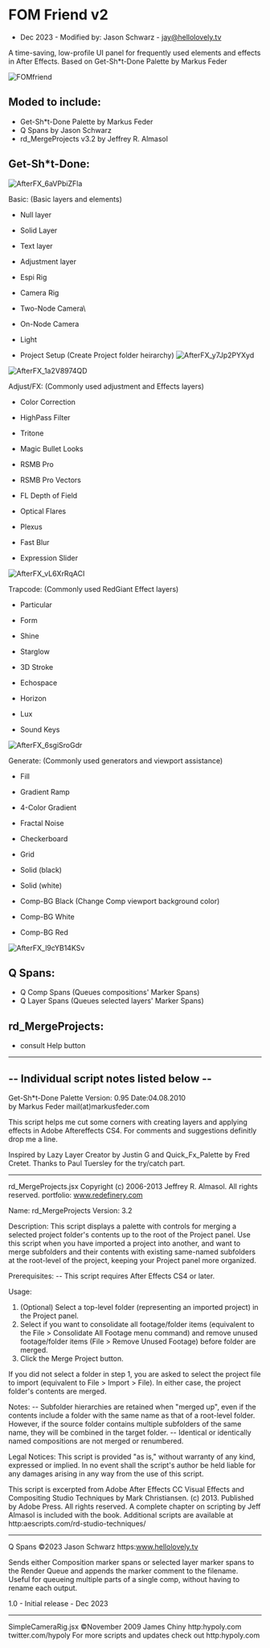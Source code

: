 # FOM Friend v2

- Dec 2023 - Modified by: Jason Schwarz - jay@hellolovely.tv

A time-saving, low-profile UI panel for frequently used elements and effects in After Effects.
Based on Get-Sh*t-Done Palette by Markus Feder

![FOMfriend](https://github.com/h3llolovely/FOM_Friend/assets/101287022/ce521e91-e403-4e5e-9cf7-955585fde95c)

Moded to include:
-----------------
- Get-Sh*t-Done Palette by Markus Feder
- Q Spans by Jason Schwarz
- rd_MergeProjects v3.2 by Jeffrey R. Almasol

Get-Sh*t-Done:
----------------------------
![AfterFX_6aVPbiZFla](https://github.com/h3llolovely/FOM_Friend/assets/101287022/6f185788-6cda-4052-aabb-893a3590ad9f)

Basic: (Basic layers and elements)
- Null layer
- Solid Layer
- Text layer
- Adjustment layer

- Espi Rig
- Camera Rig
- Two-Node Camera\
- On-Node Camera
- Light

- Project Setup (Create Project folder heirarchy)
![AfterFX_y7Jp2PYXyd](https://github.com/h3llolovely/FOM_Friend/assets/101287022/94145abf-0a2f-4c3f-b27d-e649e320c83f)


![AfterFX_1a2V8974QD](https://github.com/h3llolovely/FOM_Friend/assets/101287022/fcb61949-259f-4632-bf16-2a66ba15e1d8)

Adjust/FX: (Commonly used adjustment and Effects layers)
- Color Correction
- HighPass Filter
- Tritone
- Magic Bullet Looks

- RSMB Pro
- RSMB Pro Vectors
- FL Depth of Field

- Optical Flares
- Plexus
- Fast Blur
- Expression Slider

![AfterFX_vL6XrRqACI](https://github.com/h3llolovely/FOM_Friend/assets/101287022/e62719dd-a373-40d7-9729-244fd8ad8743)

Trapcode: (Commonly used RedGiant Effect layers)
- Particular
- Form
- Shine
- Starglow

- 3D Stroke
- Echospace
- Horizon
- Lux

- Sound Keys

![AfterFX_6sgiSroGdr](https://github.com/h3llolovely/FOM_Friend/assets/101287022/bcc5d800-53da-4fde-b3dd-99b70fd1bd3c)

Generate: (Commonly used generators and viewport assistance)
- Fill
- Gradient Ramp
- 4-Color Gradient
- Fractal Noise
- Checkerboard
- Grid

- Solid (black)
- Solid (white)

- Comp-BG Black (Change Comp viewport background color)
- Comp-BG White
- Comp-BG Red

![AfterFX_l9cYB14KSv](https://github.com/h3llolovely/FOM_Friend/assets/101287022/870d53c5-e135-4e32-9627-3856308315fe)

Q Spans:
----------------------------
- Q Comp Spans (Queues compositions' Marker Spans)
- Q Layer Spans (Queues selected layers' Marker Spans)

rd_MergeProjects:
----------------------------
- consult Help button


------------------------------------------
-- Individual script notes listed below --
------------------------------------------

Get-Sh*t-Done Palette
Version: 0.95
Date:04.08.2010		
by Markus Feder
mail(at)markusfeder.com

This script helps me cut some corners with creating layers and 
applying effects in Adobe Aftereffects CS4.
For comments and suggestions definitly drop me a line.
	
Inspired by Lazy Layer Creator by Justin G and Quick_Fx_Palette 
by Fred Cretet. Thanks to Paul Tuersley for the try/catch part.

----------

 rd_MergeProjects.jsx
 Copyright (c) 2006-2013 Jeffrey R. Almasol. All rights reserved.
 portfolio: www.redefinery.com
 
 Name: rd_MergeProjects
 Version: 3.2
 
 Description:
 This script displays a palette with controls for merging a selected project folder's
 contents up to the root of the Project panel. Use this script when you have imported
 a project into another, and want to merge subfolders and their contents with existing
 same-named subfolders at the root-level of the project, keeping your Project panel 
 more organized.
 
 Prerequisites:
  -- This script requires After Effects CS4 or later.
 
 Usage:
  1. (Optional) Select a top-level folder (representing an imported project) in the 
     Project panel.
  2. Select if you want to consolidate all footage/folder items (equivalent to the
     File > Consolidate All Footage menu command) and remove unused footage/folder
     items (File > Remove Unused Footage) before folder are merged.
  3. Click the Merge Project button.
 
 If you did not select a folder in step 1, you are asked to select the project file to
 import (equivalent to File > Import > File). In either case, the project folder's
 contents are merged.
 
 Notes:
  -- Subfolder hierarchies are retained when "merged up", even if the contents include
     a folder with the same name as that of a root-level folder. However, if the
     source folder contains multiple subfolders of the same name, they will be
     combined in the target folder.
  -- Identical or identically named compositions are not merged or renumbered.
 
 Legal Notices:
 This script is provided "as is," without warranty of any kind, expressed or implied.
 In no event shall the script's author be held liable for any damages arising in any
 way from the use of this script.
 
 This script is excerpted from Adobe After Effects CC Visual Effects and Compositing Studio Techniques by Mark Christiansen.
 (c) 2013. Published by Adobe Press. All rights reserved. A complete chapter on scripting
 by Jeff Almasol is included with the book. Additional scripts are available at
 http:aescripts.com/rd-studio-techniques/

----------

 Q Spans
 ©2023 Jason Schwarz https:www.hellolovely.tv

  Sends either Composition marker spans or selected layer marker spans to the Render Queue and appends the marker comment to the filename.
  Useful for queueing multiple parts of a single comp, without having to rename each output.

 1.0 - Initial release - Dec 2023

----------

 SimpleCameraRig.jsx
 ©November 2009  James Chiny http:hypoly.com
 twitter.com/hypoly
 For more scripts and updates check out http:hypoly.com
